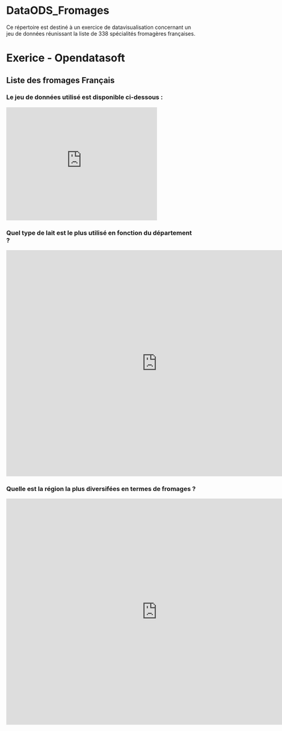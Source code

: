 # DataODS_Fromages
Ce répertoire est destiné à un exercice de datavisualisation concernant un jeu de données réunissant la liste de 338 spécialités fromagères françaises.

# Exerice - Opendatasoft

## Liste des fromages Français

### Le jeu de données utilisé est disponible ci-dessous :

<iframe src="https://data.opendatasoft.com/explore/embed/dataset/fromagescsv-fromagescsv@public/table/?disjunctive.fromage&location=5,46.66619,2.91208&basemap=jawg.streets&dataChart=eyJxdWVyaWVzIjpbeyJjb25maWciOnsiZGF0YXNldCI6ImZyb21hZ2VzY3N2LWZyb21hZ2VzY3N2QHB1YmxpYyIsIm9wdGlvbnMiOnsiZGlzanVuY3RpdmUuZnJvbWFnZSI6dHJ1ZX19LCJjaGFydHMiOlt7ImFsaWduTW9udGgiOnRydWUsInR5cGUiOiJjb2x1bW4iLCJmdW5jIjoiQ09VTlQiLCJzY2llbnRpZmljRGlzcGxheSI6dHJ1ZSwiY29sb3IiOiJyYW5nZS1BY2NlbnQifV0sInhBeGlzIjoiZGVwYXJ0ZW1lbnQiLCJtYXhwb2ludHMiOjUwLCJzb3J0IjoiIiwic2VyaWVzQnJlYWtkb3duIjoibGFpdCIsInNlcmllc0JyZWFrZG93blRpbWVzY2FsZSI6IiJ9XSwidGltZXNjYWxlIjoiIiwiZGlzcGxheUxlZ2VuZCI6dHJ1ZSwiYWxpZ25Nb250aCI6dHJ1ZX0%3D&static=false&datasetcard=false" width="400" height="300" frameborder="0"></iframe>

### Quel type de lait est le plus utilisé en fonction du département ?

<iframe src="https://data.opendatasoft.com/explore/embed/dataset/fromagescsv-fromagescsv@public/analyze/?disjunctive.fromage&location=5,46.66619,2.91208&basemap=jawg.streets&dataChart=eyJxdWVyaWVzIjpbeyJjb25maWciOnsiZGF0YXNldCI6ImZyb21hZ2VzY3N2LWZyb21hZ2VzY3N2QHB1YmxpYyIsIm9wdGlvbnMiOnsiZGlzanVuY3RpdmUuZnJvbWFnZSI6dHJ1ZX19LCJjaGFydHMiOlt7ImFsaWduTW9udGgiOnRydWUsInR5cGUiOiJjb2x1bW4iLCJmdW5jIjoiQ09VTlQiLCJzY2llbnRpZmljRGlzcGxheSI6dHJ1ZSwiY29sb3IiOiJyYW5nZS1BY2NlbnQifV0sInhBeGlzIjoiZGVwYXJ0ZW1lbnQiLCJtYXhwb2ludHMiOjUwLCJzb3J0IjoiIiwic2VyaWVzQnJlYWtkb3duIjoibGFpdCIsInNlcmllc0JyZWFrZG93blRpbWVzY2FsZSI6IiJ9XSwidGltZXNjYWxlIjoiIiwiZGlzcGxheUxlZ2VuZCI6dHJ1ZSwiYWxpZ25Nb250aCI6dHJ1ZX0%3D&static=false&datasetcard=false" width="800" height="600" frameborder="0"></iframe>

### Quelle est la région la plus diversifées en termes de fromages ?

<iframe frameborder="0" width="800" height="600" src="https://data.opendatasoft.com/map/embed/varietes_de_fromages_par_departements/?&static=false&scrollWheelZoom=true"></iframe>
